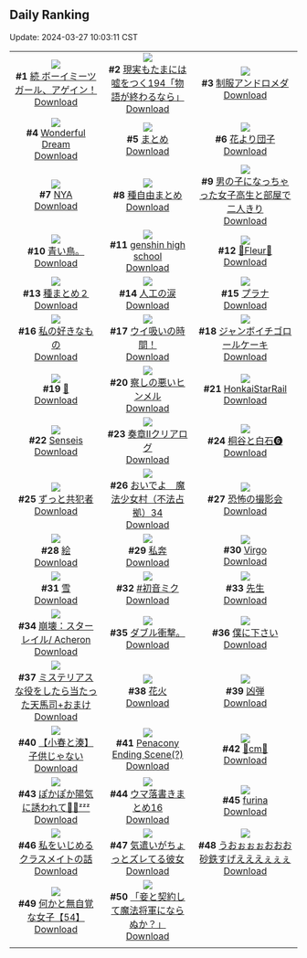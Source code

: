 ## Daily Ranking
Update: 2024-03-27 10:03:11 CST

|      |      |      |
| :----: | :----: | :----: |
| ![](https://i.pixiv.re/c/240x480/img-master/img/2024/03/24/12/40/22/117203578_p0_master1200.jpg)<br>**#1** [続 ボーイミーツガール、アゲイン！](https://www.pixiv.net/artworks/117203578)<br>[Download](https://i.pixiv.re/img-original/img/2024/03/24/12/40/22/117203578_p0.jpg) | ![](https://i.pixiv.re/c/240x480/img-master/img/2024/03/24/18/00/10/117211155_p0_master1200.jpg)<br>**#2** [現実もたまには嘘をつく194「物語が終わるなら」](https://www.pixiv.net/artworks/117211155)<br>[Download](https://i.pixiv.re/img-original/img/2024/03/24/18/00/10/117211155_p0.jpg) | ![](https://i.pixiv.re/c/240x480/img-master/img/2024/03/25/00/01/06/117224180_p0_master1200.jpg)<br>**#3** [制服アンドロメダ](https://www.pixiv.net/artworks/117224180)<br>[Download](https://i.pixiv.re/img-original/img/2024/03/25/00/01/06/117224180_p0.png) |
| ![](https://i.pixiv.re/c/240x480/img-master/img/2024/03/24/01/09/16/117192220_p0_master1200.jpg)<br>**#4** [Wonderful Dream](https://www.pixiv.net/artworks/117192220)<br>[Download](https://i.pixiv.re/img-original/img/2024/03/24/01/09/16/117192220_p0.png) | ![](https://i.pixiv.re/c/240x480/img-master/img/2024/03/26/01/14/22/117224358_p0_master1200.jpg)<br>**#5** [まとめ](https://www.pixiv.net/artworks/117224358)<br>[Download](https://i.pixiv.re/img-original/img/2024/03/26/01/14/22/117224358_p0.jpg) | ![](https://i.pixiv.re/c/240x480/img-master/img/2024/03/24/00/00/44/117189782_p0_master1200.jpg)<br>**#6** [花より団子](https://www.pixiv.net/artworks/117189782)<br>[Download](https://i.pixiv.re/img-original/img/2024/03/24/00/00/44/117189782_p0.jpg) |
| ![](https://i.pixiv.re/c/240x480/img-master/img/2024/03/25/01/47/34/117224136_p0_master1200.jpg)<br>**#7** [NYA](https://www.pixiv.net/artworks/117224136)<br>[Download](https://i.pixiv.re/img-original/img/2024/03/25/01/47/34/117224136_p0.png) | ![](https://i.pixiv.re/c/240x480/img-master/img/2024/03/24/02/51/02/117194633_p0_master1200.jpg)<br>**#8** [種自由まとめ](https://www.pixiv.net/artworks/117194633)<br>[Download](https://i.pixiv.re/img-original/img/2024/03/24/02/51/02/117194633_p0.png) | ![](https://i.pixiv.re/c/240x480/img-master/img/2024/03/24/00/02/24/117189945_p0_master1200.jpg)<br>**#9** [男の子になっちゃった女子高生と部屋で二人きり](https://www.pixiv.net/artworks/117189945)<br>[Download](https://i.pixiv.re/img-original/img/2024/03/24/00/02/24/117189945_p0.jpg) |
| ![](https://i.pixiv.re/c/240x480/img-master/img/2024/03/24/03/33/57/117194763_p0_master1200.jpg)<br>**#10** [青い鳥。](https://www.pixiv.net/artworks/117194763)<br>[Download](https://i.pixiv.re/img-original/img/2024/03/24/03/33/57/117194763_p0.jpg) | ![](https://i.pixiv.re/c/240x480/img-master/img/2024/03/24/07/47/24/117198293_p0_master1200.jpg)<br>**#11** [genshin high school](https://www.pixiv.net/artworks/117198293)<br>[Download](https://i.pixiv.re/img-original/img/2024/03/24/07/47/24/117198293_p0.jpg) | ![](https://i.pixiv.re/c/240x480/img-master/img/2024/03/24/01/11/20/117192275_p0_master1200.jpg)<br>**#12** [💜Fleur💜](https://www.pixiv.net/artworks/117192275)<br>[Download](https://i.pixiv.re/img-original/img/2024/03/24/01/11/20/117192275_p0.jpg) |
| ![](https://i.pixiv.re/c/240x480/img-master/img/2024/03/24/10/50/47/117201228_p0_master1200.jpg)<br>**#13** [種まとめ２](https://www.pixiv.net/artworks/117201228)<br>[Download](https://i.pixiv.re/img-original/img/2024/03/24/10/50/47/117201228_p0.jpg) | ![](https://i.pixiv.re/c/240x480/img-master/img/2024/03/25/20/10/51/117245436_p0_master1200.jpg)<br>**#14** [人工の涙](https://www.pixiv.net/artworks/117245436)<br>[Download](https://i.pixiv.re/img-original/img/2024/03/25/20/10/51/117245436_p0.jpg) | ![](https://i.pixiv.re/c/240x480/img-master/img/2024/03/24/00/00/37/117189755_p0_master1200.jpg)<br>**#15** [プラナ](https://www.pixiv.net/artworks/117189755)<br>[Download](https://i.pixiv.re/img-original/img/2024/03/24/00/00/37/117189755_p0.jpg) |
| ![](https://i.pixiv.re/c/240x480/img-master/img/2024/03/25/00/33/41/117225651_p0_master1200.jpg)<br>**#16** [私の好きなもの](https://www.pixiv.net/artworks/117225651)<br>[Download](https://i.pixiv.re/img-original/img/2024/03/25/00/33/41/117225651_p0.jpg) | ![](https://i.pixiv.re/c/240x480/img-master/img/2024/03/24/08/00/03/117198428_p0_master1200.jpg)<br>**#17** [ウイ吸いの時間！](https://www.pixiv.net/artworks/117198428)<br>[Download](https://i.pixiv.re/img-original/img/2024/03/24/08/00/03/117198428_p0.jpg) | ![](https://i.pixiv.re/c/240x480/img-master/img/2024/03/25/21/18/07/117247566_p0_master1200.jpg)<br>**#18** [ジャンボイチゴロールケーキ](https://www.pixiv.net/artworks/117247566)<br>[Download](https://i.pixiv.re/img-original/img/2024/03/25/21/18/07/117247566_p0.png) |
| ![](https://i.pixiv.re/c/240x480/img-master/img/2024/03/24/00/02/29/117189953_p0_master1200.jpg)<br>**#19** [💜](https://www.pixiv.net/artworks/117189953)<br>[Download](https://i.pixiv.re/img-original/img/2024/03/24/00/02/29/117189953_p0.png) | ![](https://i.pixiv.re/c/240x480/img-master/img/2024/03/24/00/00/33/117189741_p0_master1200.jpg)<br>**#20** [察しの悪いヒンメル](https://www.pixiv.net/artworks/117189741)<br>[Download](https://i.pixiv.re/img-original/img/2024/03/24/00/00/33/117189741_p0.jpg) | ![](https://i.pixiv.re/c/240x480/img-master/img/2024/03/25/18/40/40/117242975_p0_master1200.jpg)<br>**#21** [HonkaiStarRail](https://www.pixiv.net/artworks/117242975)<br>[Download](https://i.pixiv.re/img-original/img/2024/03/25/18/40/40/117242975_p0.jpg) |
| ![](https://i.pixiv.re/c/240x480/img-master/img/2024/03/24/16/35/12/117208820_p0_master1200.jpg)<br>**#22** [Senseis](https://www.pixiv.net/artworks/117208820)<br>[Download](https://i.pixiv.re/img-original/img/2024/03/24/16/35/12/117208820_p0.png) | ![](https://i.pixiv.re/c/240x480/img-master/img/2024/03/24/19/54/46/117214819_p0_master1200.jpg)<br>**#23** [奏章Ⅱクリアログ](https://www.pixiv.net/artworks/117214819)<br>[Download](https://i.pixiv.re/img-original/img/2024/03/24/19/54/46/117214819_p0.png) | ![](https://i.pixiv.re/c/240x480/img-master/img/2024/03/24/23/55/26/117223791_p0_master1200.jpg)<br>**#24** [桐谷と白石❻](https://www.pixiv.net/artworks/117223791)<br>[Download](https://i.pixiv.re/img-original/img/2024/03/24/23/55/26/117223791_p0.png) |
| ![](https://i.pixiv.re/c/240x480/img-master/img/2024/03/25/00/01/16/117224215_p0_master1200.jpg)<br>**#25** [ずっと共犯者](https://www.pixiv.net/artworks/117224215)<br>[Download](https://i.pixiv.re/img-original/img/2024/03/25/00/01/16/117224215_p0.png) | ![](https://i.pixiv.re/c/240x480/img-master/img/2024/03/24/07/35/17/117198159_p0_master1200.jpg)<br>**#26** [おいでよ　魔法少女村（不法占拠）34](https://www.pixiv.net/artworks/117198159)<br>[Download](https://i.pixiv.re/img-original/img/2024/03/24/07/35/17/117198159_p0.png) | ![](https://i.pixiv.re/c/240x480/img-master/img/2024/03/24/21/01/29/117217248_p0_master1200.jpg)<br>**#27** [恐怖の撮影会](https://www.pixiv.net/artworks/117217248)<br>[Download](https://i.pixiv.re/img-original/img/2024/03/24/21/01/29/117217248_p0.png) |
| ![](https://i.pixiv.re/c/240x480/img-master/img/2024/03/24/23/25/34/117222645_p0_master1200.jpg)<br>**#28** [絵](https://www.pixiv.net/artworks/117222645)<br>[Download](https://i.pixiv.re/img-original/img/2024/03/24/23/25/34/117222645_p0.png) | ![](https://i.pixiv.re/c/240x480/img-master/img/2024/03/25/00/42/16/117225907_p0_master1200.jpg)<br>**#29** [私奔](https://www.pixiv.net/artworks/117225907)<br>[Download](https://i.pixiv.re/img-original/img/2024/03/25/00/42/16/117225907_p0.jpg) | ![](https://i.pixiv.re/c/240x480/img-master/img/2024/03/25/13/01/28/117236667_p0_master1200.jpg)<br>**#30** [Virgo](https://www.pixiv.net/artworks/117236667)<br>[Download](https://i.pixiv.re/img-original/img/2024/03/25/13/01/28/117236667_p0.jpg) |
| ![](https://i.pixiv.re/c/240x480/img-master/img/2024/03/24/12/01/38/117202677_p0_master1200.jpg)<br>**#31** [雪](https://www.pixiv.net/artworks/117202677)<br>[Download](https://i.pixiv.re/img-original/img/2024/03/24/12/01/38/117202677_p0.jpg) | ![](https://i.pixiv.re/c/240x480/img-master/img/2024/03/24/00/12/27/117190414_p0_master1200.jpg)<br>**#32** [#初音ミク](https://www.pixiv.net/artworks/117190414)<br>[Download](https://i.pixiv.re/img-original/img/2024/03/24/00/12/27/117190414_p0.jpg) | ![](https://i.pixiv.re/c/240x480/img-master/img/2024/03/25/16/49/44/117240004_p0_master1200.jpg)<br>**#33** [先生](https://www.pixiv.net/artworks/117240004)<br>[Download](https://i.pixiv.re/img-original/img/2024/03/25/16/49/44/117240004_p0.jpg) |
| ![](https://i.pixiv.re/c/240x480/img-master/img/2024/03/24/20/07/29/117215331_p0_master1200.jpg)<br>**#34** [崩壊：スターレイル/ Acheron](https://www.pixiv.net/artworks/117215331)<br>[Download](https://i.pixiv.re/img-original/img/2024/03/24/20/07/29/117215331_p0.png) | ![](https://i.pixiv.re/c/240x480/img-master/img/2024/03/25/04/58/49/117230305_p0_master1200.jpg)<br>**#35** [ダブル衝撃。](https://www.pixiv.net/artworks/117230305)<br>[Download](https://i.pixiv.re/img-original/img/2024/03/25/04/58/49/117230305_p0.jpg) | ![](https://i.pixiv.re/c/240x480/img-master/img/2024/03/24/00/06/49/117190206_p0_master1200.jpg)<br>**#36** [僕に下さい](https://www.pixiv.net/artworks/117190206)<br>[Download](https://i.pixiv.re/img-original/img/2024/03/24/00/06/49/117190206_p0.jpg) |
| ![](https://i.pixiv.re/c/240x480/img-master/img/2024/03/24/08/51/44/117199141_p0_master1200.jpg)<br>**#37** [ミステリアスな役をしたら当たった天馬司+おまけ](https://www.pixiv.net/artworks/117199141)<br>[Download](https://i.pixiv.re/img-original/img/2024/03/24/08/51/44/117199141_p0.jpg) | ![](https://i.pixiv.re/c/240x480/img-master/img/2024/03/24/00/07/10/117190219_p0_master1200.jpg)<br>**#38** [花火](https://www.pixiv.net/artworks/117190219)<br>[Download](https://i.pixiv.re/img-original/img/2024/03/24/00/07/10/117190219_p0.png) | ![](https://i.pixiv.re/c/240x480/img-master/img/2024/03/24/20/52/38/117216859_p0_master1200.jpg)<br>**#39** [凶弾](https://www.pixiv.net/artworks/117216859)<br>[Download](https://i.pixiv.re/img-original/img/2024/03/24/20/52/38/117216859_p0.png) |
| ![](https://i.pixiv.re/c/240x480/img-master/img/2024/03/25/15/28/20/117239003_p0_master1200.jpg)<br>**#40** [【小春と湊】子供じゃない](https://www.pixiv.net/artworks/117239003)<br>[Download](https://i.pixiv.re/img-original/img/2024/03/25/15/28/20/117239003_p0.png) | ![](https://i.pixiv.re/c/240x480/img-master/img/2024/03/24/00/44/31/117191450_p0_master1200.jpg)<br>**#41** [Penacony Ending Scene(?)](https://www.pixiv.net/artworks/117191450)<br>[Download](https://i.pixiv.re/img-original/img/2024/03/24/00/44/31/117191450_p0.png) | ![](https://i.pixiv.re/c/240x480/img-master/img/2024/03/24/20/47/27/117216677_p0_master1200.jpg)<br>**#42** [🌼cm🌼](https://www.pixiv.net/artworks/117216677)<br>[Download](https://i.pixiv.re/img-original/img/2024/03/24/20/47/27/117216677_p0.png) |
| ![](https://i.pixiv.re/c/240x480/img-master/img/2024/03/24/00/19/00/117190633_p0_master1200.jpg)<br>**#43** [ぽかぽか陽気に誘われて🌷🐇ᶻᶻᶻ](https://www.pixiv.net/artworks/117190633)<br>[Download](https://i.pixiv.re/img-original/img/2024/03/24/00/19/00/117190633_p0.jpg) | ![](https://i.pixiv.re/c/240x480/img-master/img/2024/03/24/23/18/55/117222421_p0_master1200.jpg)<br>**#44** [ウマ落書きまとめ16](https://www.pixiv.net/artworks/117222421)<br>[Download](https://i.pixiv.re/img-original/img/2024/03/24/23/18/55/117222421_p0.jpg) | ![](https://i.pixiv.re/c/240x480/img-master/img/2024/03/24/07/44/43/117198275_p0_master1200.jpg)<br>**#45** [furina](https://www.pixiv.net/artworks/117198275)<br>[Download](https://i.pixiv.re/img-original/img/2024/03/24/07/44/43/117198275_p0.jpg) |
| ![](https://i.pixiv.re/c/240x480/img-master/img/2024/03/25/17/26/19/117241288_p0_master1200.jpg)<br>**#46** [私をいじめるクラスメイトの話](https://www.pixiv.net/artworks/117241288)<br>[Download](https://i.pixiv.re/img-original/img/2024/03/25/17/26/19/117241288_p0.png) | ![](https://i.pixiv.re/c/240x480/img-master/img/2024/03/25/17/13/27/117241022_p0_master1200.jpg)<br>**#47** [気遣いがちょっとズレてる彼女](https://www.pixiv.net/artworks/117241022)<br>[Download](https://i.pixiv.re/img-original/img/2024/03/25/17/13/27/117241022_p0.jpg) | ![](https://i.pixiv.re/c/240x480/img-master/img/2024/03/25/12/25/48/117236069_p0_master1200.jpg)<br>**#48** [うおぉぉぉおおお砂鉄すげえええぇぇぇ](https://www.pixiv.net/artworks/117236069)<br>[Download](https://i.pixiv.re/img-original/img/2024/03/25/12/25/48/117236069_p0.png) |
| ![](https://i.pixiv.re/c/240x480/img-master/img/2024/03/25/18/00/35/117242052_p0_master1200.jpg)<br>**#49** [何かと無自覚な女子【54】](https://www.pixiv.net/artworks/117242052)<br>[Download](https://i.pixiv.re/img-original/img/2024/03/25/18/00/35/117242052_p0.jpg) | ![](https://i.pixiv.re/c/240x480/img-master/img/2024/03/24/21/00/07/117217126_p0_master1200.jpg)<br>**#50** [「妾と契約して魔法将軍にならぬか？」](https://www.pixiv.net/artworks/117217126)<br>[Download](https://i.pixiv.re/img-original/img/2024/03/24/21/00/07/117217126_p0.png) |
|      |
